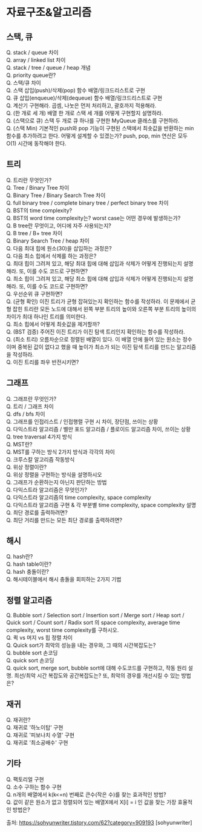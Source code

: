 # 자료구조&알고리즘

## 스택, 큐       
Q. stack / queue 차이      
Q. array / linked list 차이      
Q. stack / tree / queue / heap 개념      
Q. priority queue란?      
Q. 스택/큐 차이     
Q. 스택 삽입(push)/삭제(pop) 함수 배열/링크드리스트로 구현     
Q. 큐 삽입(enqueue)/삭제(dequeue) 함수 배열/링크드리스트로 구현      
Q. 계산기 구현해라. 곱셈, 나눗은 먼저 처리하고, 괄호까지 적용해라.     
Q. (한 개로 세 개) 배열 한 개로 스택 세 개를 어떻게 구현할지 설명하라.     
Q. (스택으로 큐) 스택 두 개로 큐 하나를 구현한 MyQueue 클래스를 구현하라.      
Q. (스택 Min) 기본적인 push와 pop 기능이 구현된 스택에서 최솟값을 반환하는 min 함수를 추가하려고 한다. 어떻게 설계할 수 있겠는가? push, pop, min 연산은 모두 O(1) 시간에 동작해야 한다.      

## 트리     
Q. 트리란 무엇인가?     
Q. Tree / Binary Tree 차이     
Q. Binary Tree / Binary Search Tree 차이    
Q. full binary tree / complete binary tree / perfect binary tree 차이     
Q. BST의 time complexity?     
Q. BST의 word time complexity는? worst case는 어떤 경우에 발생하는가?     
Q. B tree란 무엇이고, 어디에 자주 사용되는지?     
Q. B tree / B+ tree 차이    
Q. Binary Search Tree / heap 차이     
Q. 다음 최대 힙에 원소(30)을 삽입하는 과정은?    
Q. 다음 최소 힙에서 삭제를 하는 과정은?    
Q. 최대 힙이 그려져 있고, 해당 최대 힙에 대해 삽입과 삭제가 어떻게 진행되는지 설명해라. 또, 이를 수도 코드로 구현하면?     
Q. 최소 힙이 그려져 있고, 해당 최소 힙에 대해 삽입과 삭제가 어떻게 진행되는지 설명해라. 또, 이를 수도 코드로 구현하면?     
Q. 우선순위 큐 구현하면?     
Q. (균형 확인) 이진 트리가 균형 잡혀있는지 확인하는 함수를 작성하라. 이 문제에서 균형 잡힌 트리란 모든 노드에 대해서 왼쪽 부분 트리의 높이와 오른쪽 부분 트리의 높이의 차이가 최대 하나인 트리를 의미한다.     
Q. 최소 힙에서 어떻게 최솟값을 제거할까?     
Q. (BST 검증) 주어진 이진 트리가 이진 탐색 트리인지 확인하는 함수를 작성하라.     
Q. (최소 트리) 오름차순으로 정렬된 배열이 있다. 이 배열 안에 들어 있는 원소는 정수이며 중복된 값이 없다고 했을 때 높이가 최소가 되는 이진 탐색 트리를 만드는 알고리즘을 작성하라.     
Q. 이진 트리를 좌우 반전시키면?      

## 그래프     
Q. 그래프란 무엇인가?     
Q. 트리 / 그래프 차이     
Q. dfs / bfs 차이     
Q. 그래프를 인접리스트 / 인접행렬 구현 시 차이, 장단점, 쓰이는 상황     
Q. 다익스트라 알고리즘 / 벨만 포드 알고리즘 / 플로이드 알고리즘 차이, 쓰이는 상황    
Q. tree traversal 4가지 방식    
Q. MST란?     
Q. MST를 구하는 방식 2가지 방식과 각각의 차이     
Q. 크루스칼 알고리즘 작동방식     
Q. 위상 정렬이란?     
Q. 위상 정렬을 구현하는 방식을 설명하시오     
Q. 그래프가 순환하는지 아닌지 판단하는 방법    
Q. 다익스트라 알고리즘은 무엇인가?    
Q. 다익스트라 알고리즘의 time complexity, space complexity     
Q. 다익스트라 알고리즘 구현 & 각 부분별 time complexity, space complexity 설명     
Q. 최단 경로를 출력하려면?       
Q. 최단 거리를 만드는 모든 최단 경로를 출력하려면?      

## 해시
Q. hash란?    
Q. hash table이란?     
Q. hash 충돌이란?     
Q. 해시테이블에서 해시 충돌을 회피하는 2가지 기법     

## 정렬 알고리즘
Q. Bubble sort / Selection sort / Insertion sort / Merge sort / Heap sort / Quick sort / Count sort / Radix sort 의 space complexity, average time complexity, worst time complexity를 구하시오.     
Q. 퀵 vs 머지 vs 힙 정렬 차이      
Q. Quick sort가 최악의 성능을 내는 경우와, 그 때의 시간복잡도는?     
Q. bubble sort 손코딩    
Q. quick sort 손코딩       
Q. quick sort, merge sort, bubble sort에 대해 수도코드를 구현하고, 작동 원리 설명. 최선/최악 시간 복잡도와 공간복잡도는? 또, 최악의 경우를 개선시킬 수 있는 방법은?     

## 재귀
Q. 재귀란?     
Q. 재귀로 '하노이탑' 구현    
Q. 재귀로 '피보나치 수열' 구현     
Q. 재귀로 '최소공배수' 구현     


## 기타     
Q. 팩토리얼 구현     
Q. 소수 구하는 함수 구현     
Q. n개의 배열에서 k(k<=n) 번째로 큰수(작은 수)를 찾는 효과적인 방법?     
Q. 값이 같은 원소가 없고 정렬되어 있는 배열X에서 X[i] = i 인 값을 찾는 가장 효율적인 방법은?     



출처: https://sohyunwriter.tistory.com/62?category=909193 [sohyunwriter]
